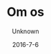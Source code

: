 ---
title: 'Om os'
showInNav: true
sections:
    -
        template: fullHeightBanner
        backgroundImage: 73190df947d424c787b77f330d205183225656ab
        text: "# Hvad er Sweet Surrender?\n\n<o:p>Det er et godt spørgsmål...</o:p>"
        button:
            target: _self
            text: null
    -
        template: richTextSection
        button:
            target: _self
        text: "De fleste ville sige at vi er en børnevenlig, non-profit café der gerne vil give alle sine gæster en pause fra den hektiske hverdag, ved at servere en høj standart kaffe og the, samt et ordenligt måltid til en overkommelig pris, der serveres med et smil.\n\nVi er en gruppe af frivillige fra hele verden, alle med et varmt hjerte, der sammen arbejder for at gøre caféen til den størst mulige succes. En hver profit vi laver, samt alle vores drikkepenge, sendes direkte til en værdig sag. Gennem vores fælles mål, danner vi i processen gode venskaber og vi er en glad flok at være sammen med.\n\n### Non-profit\n\nGennem tiden har Café Sweet Surrender doneret alt des profit til organisationer der hjælper mennesker mere direkte end vi kan. Vil du gerne se hvem vi har valgt at støtte gennem tiden, kan du finde en liste på vores hjemmeside. Hvis du gerne vil hjælpe os med at hjælpe andre, så er det eneste du skal gøre næste gang du besøger os - at købe to kopper kaffe i stedet for én.\n\n### Hvad vi tror på\n\nCafé Sweet Surrender blev startet af en gruppe mennesker fra Greve Frikirke. Det kristne verdenssyn med venlighed og kærlighed til vores næste er vores drivkraft og hjertebarn i vores organisation."
    -
        heading: 'How can I help?'
        textBlocks:
            -
                text: 'På Café Sweet Surrender er vi fuldkomne afhængige af vores gruppe af frivillige, deres tid og den passion de lægger i vores projekt. Derfor velkommer vi alle der har lyst til at hjælpe til. Så tag endelig kontakt til os! Der er næsten ingen begrænsning for hvordan du kan hjælpe, alt fra at styrer vores Instagram profil til at gøre badeværelser rent.. bare for at nævne to. De mere normale opgaver er beskrevet her. Men uanset hvordan du ønsker at hjælpe - så bare brug kontaktformen på denne side!'
                image: null
            -
                text: "### Bar & køkken\n\nVi tager altid i mod ekstra hænder med kyshånd på vores team, og vi har i hvert fald også brug for dem! Hvis du kan lide at lave mad og at være i et køkken, er der rig mulighed for at blive en del af vores køkkenteam. Det der tæller, er din passion - vi vil med glæde hjælpe dig med at forbedre dine evner i et køkken!\n\nHar du let ved et smil på læben og kan lide at interagerer på en positiv måde med vores gæster, vil vi gerne byde dig velkommen bag baren. Her vil vi lærer dig at lave en perfekt kop kaffe, alt fra en latte til en espresso macchiato og til hvilken temperatur vores udvalg af the skal have. Udover at være barista, vil du stå bag kassen, serverer mad og rydde borde. Det er et nemt job, men det er også rigtig sjovt."
                image: 2112a2ef8c726ecb25d2ff19d7eda67047559ae7
            -
                text: "### Café events\n\nHar du føling med lys og lyd og kan hjælpe med at arrangere små koncerter og events...\_du har nok gættet det, men så er du et perfekt match til vores Musik og Event team. Skriv dig op - vi vil elske at høre fra dig!\n\nVi tilbyder specielle aktiviteter til børn flere gange om ugen, og med din hjælp kan vi blive ved - måske endda tage det til det næste niveau. Vi laver kunsthåndværk, læser historier højt og generelt giver de besøgende børn og deres forældre en god oplevelse. Denne del af vores team er nok den hvor man føler man giver mest igen. Men hver beredt, det at give børn et smil på læben er meget vanedannende!"
                image: 2112a2ef8c726ecb25d2ff19d7eda67047559ae7
            -
                text: "### Bemanding & HR\n\nDa næsten alle ansatte på Café Sweet Surrender er frivillige, har vi en anderledes udfordring end de fleste arbejdspladser. \_Vi har en større udskiftning af ansatte, vi er mere udsatte hvis der er nogle der bliver syge og de fleste af vores medlemmer skal have en basistræning for at være effektiv i deres rolle. Det er her du komme ind i vores HR-team.\n\nJo, der vil være tider hvor du vil ringe til folk for at hører, hvorfor de ikke har meldt sig på deres månedlige vagt. Og jo, du vil være en del af gruppen der planlægger vagtplanen og sørger for at alle vagter bliver dækket.\n\nMen du vil også være den, der ser folk blomstre, som du træner dem til at være centrale aktører i personalet. Du vil være den der bringer et smil på et hårdtarbejdende ansigt ved at overrække dem deres fødselsdagsgave fra Café Sweet Surrender, og giver gavekort til dem der tager tre vagter om måneden.\n\nDu kan sove godt om natten, med tanken om at du har brugt dine organiserings- og sociale færdigheder til at gøre vores projekt til at bedre og gladere sted at være."
            -
                text: "### Regnskab\n\nEn god revisor laver aldrig felj... og det er derfor vi har brug for dig på vores team. Det der kan være en smertefuld og forfærdelig opgave for nogle, kan være en dans på roser for dig. Fordi du er bedste venner med tal!\n\nDu trives med at få lønninger og skatter rigtigt. At forberede et økonomisk dokument giver dig en lige så fantastisk følelse som at spise en nybagt cupcake. Hvis du kan forbedre vores processer ved at fortælle os hvordan vi skal være mere som dig...\_så ville det være en skam ikke at have dig ombord!"
            -
                text: "### Støtte & Fundraising\n\nDet er nok et af de fedeste jobs på Café Sweet Surrender. Som en del af denne gruppe vil du finde NGO’er og sager, som vil få vores kvartals donation af vores profit. Hvordan kan du bruge tiden bedre! Når du ikke giver penge væk til gode sager, vil du prøve at indsamle donationer og øge vores travlhed på Café Sweet Surrender, så vi kan give endnu flere penge væk. Sweeet!"
        template: textBlocks
    -
        template: tabbedIframes
        heading: 'Vil du være med til at hjælpe os?'
        iframes:
            -
                tabName: Formular
                iFrameUrl: 'https://podio.com/webforms/17000287/1143104?e=true'
                height: 900px
navOrder: '4'
description: null
meta:
    id: 75fb3bd6e8d858ca23300c720820d60467289a46
    parentId: ""
    language: da
date: '2016-7-6'
author: Unknown
permalink: /da/om-os/
layout: sectionPage
---